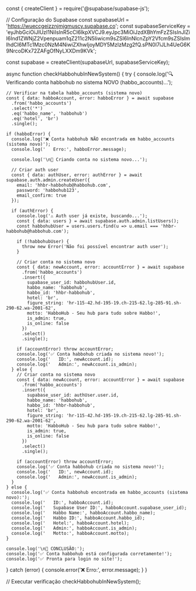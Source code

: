 const { createClient } = require('@supabase/supabase-js');

// Configuração do Supabase
const supabaseUrl = 'https://wueccgeizznjmjgmuscy.supabase.co';
const supabaseServiceKey = 'eyJhbGciOiJIUzI1NiIsInR5cCI6IkpXVCJ9.eyJpc3MiOiJzdXBhYmFzZSIsInJlZiI6Ind1ZWNjZ2Vpenpuam1qZ211c2N5Iiwicm9sZSI6InNlcnZpY2Vfcm9sZSIsImlhdCI6MTc1Mzc0NzM4NiwiZXhwIjoyMDY5MzIzMzg2fQ.sPN0I7iJLh4UeG6K9NrcoDKx72ZAFgOfNyLXXDm9KVk';

const supabase = createClient(supabaseUrl, supabaseServiceKey);

async function checkHabbohubInNewSystem() {
  try {
    console.log('🔍 Verificando conta habbohub no sistema NOVO (habbo_accounts)...');

    // Verificar na tabela habbo_accounts (sistema novo)
    const { data: habboAccount, error: habboError } = await supabase
      .from('habbo_accounts')
      .select('*')
      .eq('habbo_name', 'habbohub')
      .eq('hotel', 'br')
      .single();

    if (habboError) {
      console.log('❌ Conta habbohub NÃO encontrada em habbo_accounts (sistema novo)');
      console.log('   Erro:', habboError.message);
      
      console.log('\n🔧 Criando conta no sistema novo...');
      
      // Criar auth user
      const { data: authUser, error: authError } = await supabase.auth.admin.createUser({
        email: 'hhbr-habbohub@habbohub.com',
        password: 'habbohub123',
        email_confirm: true
      });

      if (authError) {
        console.log('⚠️ Auth user já existe, buscando...');
        const { data: users } = await supabase.auth.admin.listUsers();
        const habbohubUser = users.users.find(u => u.email === 'hhbr-habbohub@habbohub.com');
        
        if (!habbohubUser) {
          throw new Error('Não foi possível encontrar auth user');
        }
        
        // Criar conta no sistema novo
        const { data: newAccount, error: accountError } = await supabase
          .from('habbo_accounts')
          .insert({
            supabase_user_id: habbohubUser.id,
            habbo_name: 'habbohub',
            habbo_id: 'hhbr-habbohub',
            hotel: 'br',
            figure_string: 'hr-115-42.hd-195-19.ch-215-62.lg-285-91.sh-290-62.wa-2001-62',
            motto: 'HabboHub - Seu hub para tudo sobre Habbo!',
            is_admin: true,
            is_online: false
          })
          .select()
          .single();

        if (accountError) throw accountError;
        console.log('✅ Conta habbohub criada no sistema novo!');
        console.log('   ID:', newAccount.id);
        console.log('   Admin:', newAccount.is_admin);
      } else {
        // Criar conta no sistema novo
        const { data: newAccount, error: accountError } = await supabase
          .from('habbo_accounts')
          .insert({
            supabase_user_id: authUser.user.id,
            habbo_name: 'habbohub',
            habbo_id: 'hhbr-habbohub',
            hotel: 'br',
            figure_string: 'hr-115-42.hd-195-19.ch-215-62.lg-285-91.sh-290-62.wa-2001-62',
            motto: 'HabboHub - Seu hub para tudo sobre Habbo!',
            is_admin: true,
            is_online: false
          })
          .select()
          .single();

        if (accountError) throw accountError;
        console.log('✅ Conta habbohub criada no sistema novo!');
        console.log('   ID:', newAccount.id);
        console.log('   Admin:', newAccount.is_admin);
      }
    } else {
      console.log('✅ Conta habbohub encontrada em habbo_accounts (sistema novo):');
      console.log('   ID:', habboAccount.id);
      console.log('   Supabase User ID:', habboAccount.supabase_user_id);
      console.log('   Habbo Name:', habboAccount.habbo_name);
      console.log('   Habbo ID:', habboAccount.habbo_id);
      console.log('   Hotel:', habboAccount.hotel);
      console.log('   Admin:', habboAccount.is_admin);
      console.log('   Motto:', habboAccount.motto);
    }

    console.log('\n🎯 CONCLUSÃO:');
    console.log('✅ Conta habbohub está configurada corretamente!');
    console.log('✅ Pronta para login no site!');

  } catch (error) {
    console.error('❌ Erro:', error.message);
  }
}

// Executar verificação
checkHabbohubInNewSystem();